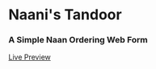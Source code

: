 # Naani's Tandoor

### A Simple Naan Ordering Web Form

[Live Preview](http://ahmednooor.github.io/naani-s/)
